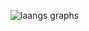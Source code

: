 ![laangs graphs](https://github.com/DevilishDante/DevilishDante/assets/13486924/ca6d2f60-01a4-4611-bcf1-78fb4817b40b)
